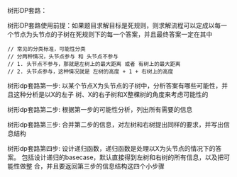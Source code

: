 树形DP套路：

树形DP套路使用前提：如果题目求解目标是死规则，则求解流程可以定成以每一个节点为头节点的子树在死规则下的每一个答案，并且最终答案一定在其中

```
// 常见的分类标准，可能性分类
// 分两种情况，头节点参与 和 头节点不参与
// 1. 头节点不参与，那就是左树上的最大距离 或者 有树上的最大距离
// 2. 头节点参与，这种情况就是 左树的高度 + 1 + 右树上的高度
```

树形dp套路第一步: 以某个节点X为头节点的子树中，分析答案有哪些可能性，并且这种分析是以X的左子 树、X的右子树和X整棵树的角度来考虑可能性的

树形dp套路第二步: 根据第一步的可能性分析，列出所有需要的信息

树形dp套路第三步: 合并第二步的信息，对左树和右树提出同样的要求，并写出信息结构

树形dp套路第四步:
 设计递归函数，递归函数是处理以X为头节点的情况下的答案。 包括设计递归的basecase，默认直接得到左树和右树的所有信息，以及把可能性做整 合，并且要返回第三步的信息结构这四个小步骤
